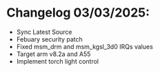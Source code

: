 # Changelog 03/03/2025: 
- Sync Latest Source 
- Febuary security patch
- Fixed msm_drm and msm_kgsl_3d0 IRQs values
- Target arm v8.2a and A55
- Implement torch light control
